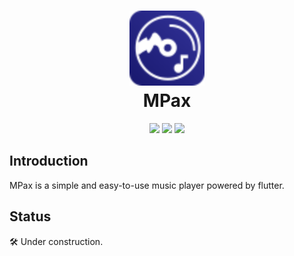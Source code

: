 <div align="center">
    <p>
    <h1>
        <img src="./assets/images/mpax_flutter.svg" width="120px"/>
        <br/>
        MPax
    </h1>
    </p>
    <p>
        <a href="https://github.com/realth000/MPax/releases">
            <img src="https://img.shields.io/badge/release-🛠️constructing-lightgrey"/></a>
        <a href="https://flutter.dev/">
            <img src="https://img.shields.io/badge/Flutter-≥3.0-blue?logo=flutter"/></a>
        <a href="https://github.com/realth000/mpax_flutter/blob/master/LICENSE">
            <img src="https://img.shields.io/github/license/realth000/mpax_flutter"/></a>
    </p>
</div>

## Introduction
MPax is a simple and easy-to-use music player powered by flutter.

## Status
🛠️ Under construction.